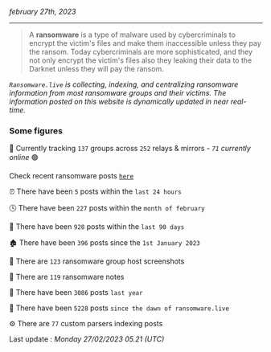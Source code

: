 _february 27th, 2023_

---

> A **ransomware** is a type of malware used by cybercriminals to encrypt the victim's files and make them inaccessible unless they pay the ransom. Today cybercriminals are more sophisticated, and they not only encrypt the victim's files also they leaking their data to the Darknet unless they will pay the ransom.


_`Ransomware.live` is collecting, indexing, and centralizing ransomware information from most ransomware groups and their victims. The information posted on this website is dynamically updated in near real-time._

### Some figures 

🔎 Currently tracking `137` groups across `252` relays & mirrors - _`71` currently online_ 🟢

Check recent ransomware posts [`here`](recentposts.md)


⏰ There have been `5` posts within the `last 24 hours`

🕓 There have been `227` posts within the `month of february`

📅 There have been `928` posts within the `last 90 days`

🏚 There have been `396` posts since the `1st January 2023`

📸 There are `123` ransomware group host screenshots

📝 There are `119` ransomware notes

🚀 There have been `3086` posts `last year`

🐣 There have been `5228` posts `since the dawn of ransomware.live`

⚙️ There are `77` custom parsers indexing posts



Last update : _Monday 27/02/2023 05.21 (UTC)_

